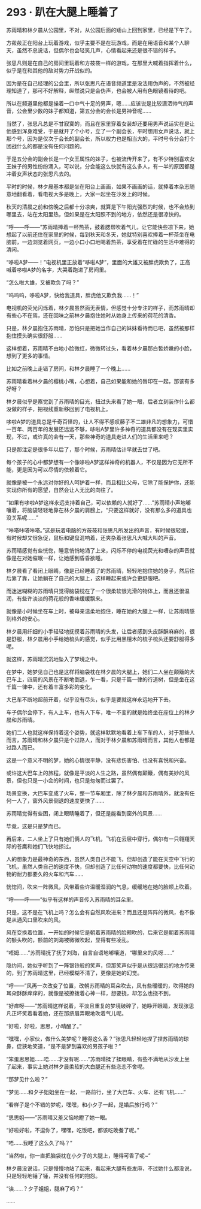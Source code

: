 # 293 · 趴在大腿上睡着了

苏雨晴和林夕晨从公园里，不对，从公园后面的矮山上回到家里，已经是下午了。

方莜莜正在阳台上玩着游戏，似乎主要不是在玩游戏，而是在用语音和某个人聊天，虽然不总说话，但偶尔也会轻笑几声，心情看起来还是很不错的样子。

张思凡则是在自己的房间里玩着和方莜莜一样的游戏，在那里大喊着指挥着什么，似乎是在和其他的敌对势力开战似的。

因为是在自己经理的公会里，所以张思凡在语音频道里是没法用伪声的，不然被经理知道了，那可不好解释，纵然说只是会伪声，也会被人用有色眼镜看待的吧。

所以在频道里他都是操着一口中气十足的男声，嗯……应该说是比较潇洒帅气的声音，公会里少数的妹子都知道，第五分会的会长是男神音呢……

当然了，张思凡总是不甘寂寞的，而且在家里穿着女装却还要用男声说话实在是让他感到浑身难受，于是就开了个小号，立了一个副会长，平时想用女声说话，就上那个号，因为是仅次于会长的副会长，所以权力也是相当大的，平时号令分会打个团战什么的都是没有任何问题的。

于是五分会的副会长是一个女王属性的妹子，也被流传开来了，有不少特别喜欢女王妹子的男性纷纷涌入，可以说，分会能这么快就有这么多人，有一半的原因都是冲着女声状态的张思凡去的。

平时的时候，林夕晨基本都是坐在阳台上画画，如果不画画的话，就捧着本杂志随意地翻看着，看电视大多是晚上，大家一起坐在沙发上的时候。

秋天的清晨之前和傍晚之后都十分凉爽，就算是下午阳光强烈的时候，也不会热到哪里去，站在太阳里热，但如果是在太阳照不到的地方，依然还是很凉快的。

“呼——呼——”苏雨晴捧着一杯热茶，鼓着腮帮吹着气儿，让它能快些凉下来，她想起了以前还住在家里的时候，每到秋天和冬天，她就特别喜欢捧着一杯茶坐在电脑前，一边浏览着网页，一边小口小口地喝着热茶，享受着在忙碌的生活中难得的清闲。

“哆啦A梦——！”电视机里正放着“哆啦A梦”，里面的大雄又被胖虎欺负了，正高喊着哆啦A梦的名字，大哭着跑进了房间里。

“怎么啦大雄，又被欺负了吗？”

“呜呜呜，哆啦A梦，快给我道具，胖虎他又欺负我……！”

电视机的荧光闪烁着，林夕晨虽然面无表情，但感觉十分专注的样子，而苏雨晴却有些心不在焉，还在回味之前林夕晨抱住她时从她身上传来的荷花的清香。

只是，林夕晨抱住苏雨晴，恐怕只是把她当作自己的妹妹看待而已吧，虽然被那样抱住摸头确实很舒服……

这样想着，苏雨晴不由地小脸微红，微微转过头，看着林夕晨那白皙娇嫩的小脸，想到了更多的事情。

比如之前晚上走错了房间，和林夕晨睡了一个晚上……

苏雨晴看着林夕晨的樱桃小嘴，心想着，自己如果能和她的唇印在一起，那该有多好呀？

林夕晨似乎是察觉到了苏雨晴的目光，扭过头来看了她一眼，后者立刻装作什么都没做的样子，把视线重新移回到了电视机上。

哆啦A梦的道具总是千奇百怪的，让人不得不感叹藤子不二雄非凡的想象力，可惜一百年、两百年的发展还远远不够，哆啦A梦里许多神奇的道具都没有在现实里实现，不过，或许真的会有一天，那些神奇的道具走进人们的生活里来吧？

只是那注定是很多年以后了，那个时候，苏雨晴估计早就去世了吧。

每个孩子的心中都梦想有一个像哆啦A梦这样神奇的机器人，不仅是因为它无所不能，更是因为可以尽情的依赖着它。

就像是被一个永远对你好的人呵护着一样，而且相比父母，它除了能保护你，还能实现你所有的愿望，自然会让人无比的向往了。

“如果有哆啦A梦这样永远支持着自己，可以依赖的人就好了……”苏雨晴小声地嘟嚷着，将脑袋轻轻地靠在林夕晨的肩膀上，“只要这样就好，没有那么多的道具也没关系呢……”

“咔嗒咔嗒咔嗒。”这是玩着电脑的方莜莜和张思凡所发出的声音，有时候很轻缓，有时候却又很急促，鼠标和键盘混响着，还夹杂着张思凡大喊大叫的声音。

苏雨晴感觉有些恍惚，睡意悄悄地涌了上来，闪烁不停的电视荧光和嘈杂的声音就像是在对她催眠一样，让她感到昏昏欲睡。

林夕晨看了看闭上眼睛，像是已经睡着了的苏雨晴，轻轻地抱住她的身子，然后往后靠了靠，让她躺在了自己的大腿上，这样睡起来或许会更舒服吧。

而迷迷糊糊的苏雨晴只觉得脑袋枕在了一个很柔软很光滑的物体上，而且还很温润，有些许淡淡的荷花般的香味缓缓飘来。

就像是小时候坐在车上时，被母亲温柔地抱住，睡在她的大腿上一样，让苏雨晴感到格外的安心。

林夕晨用纤细的小手轻轻地抚摸着苏雨晴的头发，让后者感到头皮酥酥麻麻的，很是舒服，林夕晨用小手给她梳头的感觉，似乎比用黑檀木的梳子梳头还要舒服得多呢。

就这样，苏雨晴沉沉地坠入了梦境之中。

在梦中，她梦见自己也是这样将脑袋枕在林夕晨的大腿上，她们二人坐在颠簸的大巴车上，四周的风景在不断地倒退，乍一看，只是千篇一律的行道树，但是坐在这千篇一律中，还有着丰富多彩的变化。

大巴车不断地超前开着，似乎没有尽头，似乎是要就这样永远地开下去。

车子偶尔会停下，有人上车，也有人下车，唯一不变的就是始终坐在座位上的林夕晨和苏雨晴。

她们二人也就这样保持着这个姿势，就这样默默地看着上车下车的人，对于那些人而言，苏雨晴和林夕晨只是个过路人，而对于林夕晨和苏雨晴而言，其他人也都是过路人而已。

这是一个意义不明的梦，她的心情很平静，没有悲伤害怕、也没有喜悦和兴奋。

或许这大巴车上的旅程，就像是平淡的人生之路，虽然偶有颠簸，偶有美妙的风景，但也只是一小会的时间，也只是匆匆而过罢了。

场景变换，大巴车变成了火车，整一节车厢里，除了林夕晨和苏雨晴外，就没有任何一人了，窗外风景倒退的速度更快了……

苏雨晴觉得有些困，闭上眼睛睡着了，但还是能看到窗外的风景……

毕竟，这是只是梦而已。

再后来，二人坐上了只有她们俩人的飞机，飞机在云层中穿行，偶尔有一只翱翔天际的苍鹰和她们飞快地掠过。

人的想象力是最神奇的东西，虽然人类自己不能飞，但却创造了能在天空中飞行的飞机，虽然人类自己的速度不快，但却创造了比任何动物的速度都要快，比任何动物的耐力都要久的火车和汽车……

恍惚间，吹来一阵微风，风带着些许温暖湿润的气息，缓缓地在她的脸颊上吹着。

“呼——呼——”似乎有这样的声音传入苏雨晴的耳朵里。

只是，这不是在飞机上吗？怎么会有自然风吹进来？而且还是阵阵的微风，也不像是从通风口里吹来的风。

风在变换着位置，一开始的时候它是朝着苏雨晴的脸颊吹的，后来它是朝着苏雨晴的额头吹的，额前的刘海被微微吹起，显得有些凌乱。

“唔姆……”苏雨晴抚了抚了刘海，自言自语地嘟嚷道，“哪里来的风呀……”

隐约间，她似乎听到了一阵银铃般的笑声，但那笑声似乎是从很远很远的地方传来的，到了苏雨晴这里，已经模糊不清了，更像是她的幻觉。

“呼——”风再一次改变了位置，改朝苏雨晴的耳朵吹去，风有些暖暖的，吹得她的耳朵酥酥痒痒的，就像是被撩拨着心神一样，想要挠，却怎么也挠不到。

“好痒呀——”苏雨晴这样说着，平淡且重复的梦境破碎了，她睁开眼睛，发现张思凡正坏笑着看着她，还在那挤眉弄眼地吹着气儿呢。

“好啦，好啦，思思，小晴醒了。”

“嘿嘿，小家伙，做什么美梦呢？睡得这么香？”张思凡轻轻地捏了捏苏雨晴的琼鼻，促狭地笑道，“是不是梦到喜欢的男孩子啦？”

“笨蛋思思姐……唔……才没有呢……”苏雨晴揉了揉眼睛，有些不满地从沙发上坐了起来，事实上她对林夕晨柔软的大白腿还有些恋恋不舍呢。

“那梦见什么啦？”

“梦见……和夕子姐姐坐在一起，一路前行，坐了大巴车、火车、还有飞机……”

“看样子是个不错的梦呢，嘿嘿，和小夕子一起，是婚后旅行吗？”

“思思姐——”苏雨晴又羞又恼地瞪了她一眼。

“好啦好啦，不逗你了，嘿嘿，吃饭吧，都该吃晚餐了呢。”

“唔……我睡了这么久了吗？”

“当然啦，你一直把脑袋枕在小夕子的大腿上，睡得可香了呢~”

林夕晨没说话，只是慢慢地站了起来，看起来大腿有些发麻，不过她什么都没说，只是轻轻地锤了锤，并没有任何的抱怨。

“诶……？夕子姐姐，腿麻了吗？”

……
